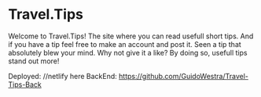 # Travel.Tips
Welcome to Travel.Tips! 
The site where you can read usefull short tips. 
And if you have a tip feel free to make an account and post it. 
Seen a tip that absolutely blew your mind. Why not give it a like?
By doing so, usefull tips stand out more! 

Deployed: //netlify here
BackEnd: https://github.com/GuidoWestra/Travel-Tips-Back
